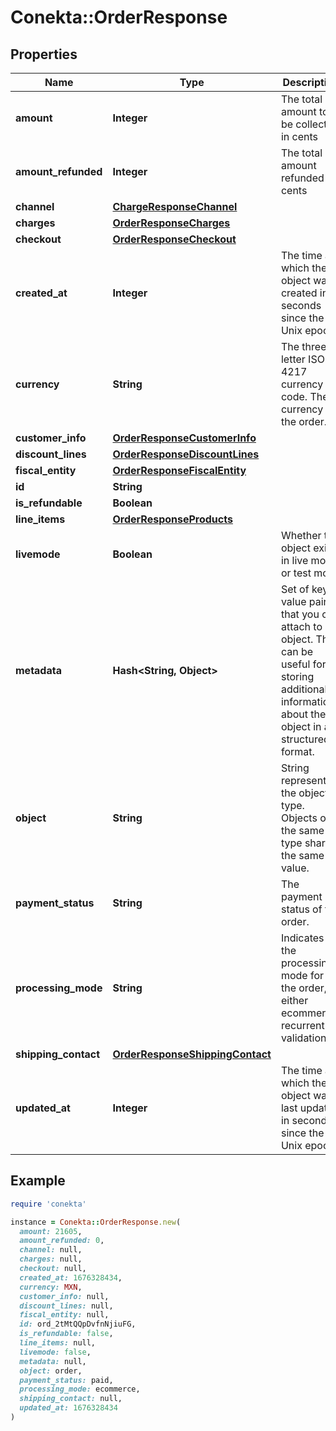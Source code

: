 # Conekta::OrderResponse

## Properties

| Name | Type | Description | Notes |
| ---- | ---- | ----------- | ----- |
| **amount** | **Integer** | The total amount to be collected in cents | [optional] |
| **amount_refunded** | **Integer** | The total amount refunded in cents | [optional] |
| **channel** | [**ChargeResponseChannel**](ChargeResponseChannel.md) |  | [optional] |
| **charges** | [**OrderResponseCharges**](OrderResponseCharges.md) |  | [optional] |
| **checkout** | [**OrderResponseCheckout**](OrderResponseCheckout.md) |  | [optional] |
| **created_at** | **Integer** | The time at which the object was created in seconds since the Unix epoch | [optional] |
| **currency** | **String** | The three-letter ISO 4217 currency code. The currency of the order. | [optional] |
| **customer_info** | [**OrderResponseCustomerInfo**](OrderResponseCustomerInfo.md) |  | [optional] |
| **discount_lines** | [**OrderResponseDiscountLines**](OrderResponseDiscountLines.md) |  | [optional] |
| **fiscal_entity** | [**OrderResponseFiscalEntity**](OrderResponseFiscalEntity.md) |  | [optional] |
| **id** | **String** |  | [optional] |
| **is_refundable** | **Boolean** |  | [optional] |
| **line_items** | [**OrderResponseProducts**](OrderResponseProducts.md) |  | [optional] |
| **livemode** | **Boolean** | Whether the object exists in live mode or test mode | [optional] |
| **metadata** | **Hash&lt;String, Object&gt;** | Set of key-value pairs that you can attach to an object. This can be useful for storing additional information about the object in a structured format. | [optional] |
| **object** | **String** | String representing the object’s type. Objects of the same type share the same value. | [optional] |
| **payment_status** | **String** | The payment status of the order. | [optional] |
| **processing_mode** | **String** | Indicates the processing mode for the order, either ecommerce, recurrent or validation. | [optional] |
| **shipping_contact** | [**OrderResponseShippingContact**](OrderResponseShippingContact.md) |  | [optional] |
| **updated_at** | **Integer** | The time at which the object was last updated in seconds since the Unix epoch | [optional] |

## Example

```ruby
require 'conekta'

instance = Conekta::OrderResponse.new(
  amount: 21605,
  amount_refunded: 0,
  channel: null,
  charges: null,
  checkout: null,
  created_at: 1676328434,
  currency: MXN,
  customer_info: null,
  discount_lines: null,
  fiscal_entity: null,
  id: ord_2tMtQQpDvfnNjiuFG,
  is_refundable: false,
  line_items: null,
  livemode: false,
  metadata: null,
  object: order,
  payment_status: paid,
  processing_mode: ecommerce,
  shipping_contact: null,
  updated_at: 1676328434
)
```

